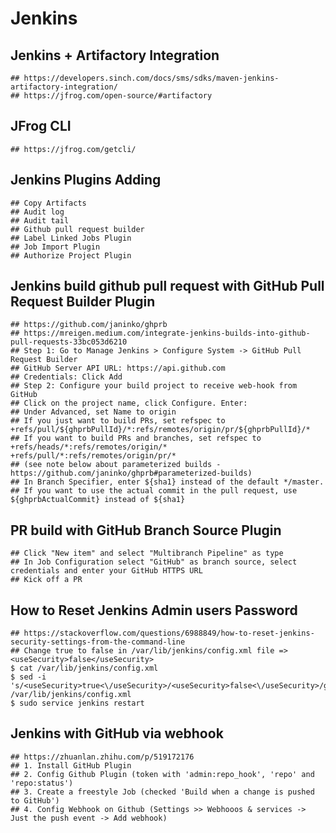 Jenkins
=======

## Jenkins + Artifactory Integration

    ## https://developers.sinch.com/docs/sms/sdks/maven-jenkins-artifactory-integration/
    ## https://jfrog.com/open-source/#artifactory

## JFrog CLI

    ## https://jfrog.com/getcli/

## Jenkins Plugins Adding

    ## Copy Artifacts
    ## Audit log
    ## Audit tail
    ## Github pull request builder
    ## Label Linked Jobs Plugin
    ## Job Import Plugin
    ## Authorize Project Plugin

## Jenkins build github pull request with GitHub Pull Request Builder Plugin

    ## https://github.com/janinko/ghprb
    ## https://mreigen.medium.com/integrate-jenkins-builds-into-github-pull-requests-33bc053d6210
    ## Step 1: Go to Manage Jenkins > Configure System -> GitHub Pull Request Builder
    ## GitHub Server API URL: https://api.github.com
    ## Credentials: Click Add
    ## Step 2: Configure your build project to receive web-hook from GitHub
    ## Click on the project name, click Configure. Enter:
    ## Under Advanced, set Name to origin
    ## If you just want to build PRs, set refspec to +refs/pull/${ghprbPullId}/*:refs/remotes/origin/pr/${ghprbPullId}/*
    ## If you want to build PRs and branches, set refspec to +refs/heads/*:refs/remotes/origin/* +refs/pull/*:refs/remotes/origin/pr/*
    ## (see note below about parameterized builds - https://github.com/janinko/ghprb#parameterized-builds)
    ## In Branch Specifier, enter ${sha1} instead of the default */master.
    ## If you want to use the actual commit in the pull request, use ${ghprbActualCommit} instead of ${sha1}

## PR build with GitHub Branch Source Plugin

    ## Click "New item" and select "Multibranch Pipeline" as type
    ## In Job Configuration select "GitHub" as branch source, select credentials and enter your GitHub HTTPS URL
    ## Kick off a PR

## How to Reset Jenkins Admin users Password

    ## https://stackoverflow.com/questions/6988849/how-to-reset-jenkins-security-settings-from-the-command-line
    ## Change true to false in /var/lib/jenkins/config.xml file => <useSecurity>false</useSecurity>
    $ cat /var/lib/jenkins/config.xml
    $ sed -i 's/<useSecurity>true<\/useSecurity>/<useSecurity>false<\/useSecurity>/g' /var/lib/jenkins/config.xml
    $ sudo service jenkins restart
    
## Jenkins with GitHub via webhook

    ## https://zhuanlan.zhihu.com/p/519172176
    ## 1. Install GitHub Plugin
    ## 2. Config Github Plugin (token with 'admin:repo_hook', 'repo' and 'repo:status')
    ## 3. Create a freestyle Job (checked 'Build when a change is pushed to GitHub')
    ## 4. Config Webhook on Github (Settings >> Webhooos & services -> Just the push event -> Add webhook)

